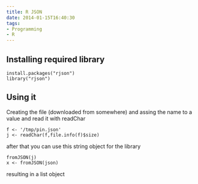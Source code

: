 ```yaml
---
title: R JSON
date: 2014-01-15T16:40:30
tags: 
- Programming
- R
---
```


## Installing required library

    install.packages("rjson")
    library("rjson")

## Using it

Creating the file (downloaded from somewhere) and assing the name to a value and read it with readChar

```
f <- '/tmp/pin.json'
j <- readChar(f,file.info(f)$size)
```

after that you can use this string object for the library

    fromJSON(j)
    x <- fromJSON(json)

resulting in a list object
